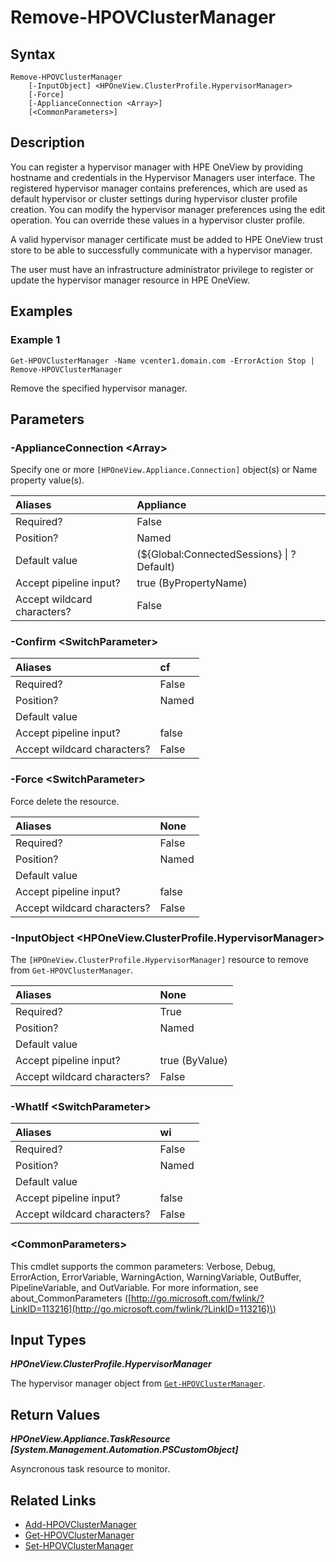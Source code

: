 ﻿---
description: Remove configured hypervisor managers. 
---

# Remove-HPOVClusterManager

## Syntax

```text
Remove-HPOVClusterManager
    [-InputObject] <HPOneView.ClusterProfile.HypervisorManager>
    [-Force]
    [-ApplianceConnection <Array>]
    [<CommonParameters>]
```

## Description

You can register a hypervisor manager with HPE OneView by providing hostname and credentials in the Hypervisor Managers user interface. The registered hypervisor manager contains preferences, which are used as default hypervisor or cluster settings during hypervisor cluster profile creation. You can modify the hypervisor manager preferences using the edit operation. You can override these values in a hypervisor cluster profile.

A valid hypervisor manager certificate must be added to HPE OneView trust store to be able to successfully communicate with a hypervisor manager.

The user must have an infrastructure administrator privilege to register or update the hypervisor manager resource in HPE OneView.

## Examples

###  Example 1 

```text
Get-HPOVClusterManager -Name vcenter1.domain.com -ErrorAction Stop | Remove-HPOVClusterManager
```

Remove the specified hypervisor manager.

## Parameters

### -ApplianceConnection &lt;Array&gt;

Specify one or more `[HPOneView.Appliance.Connection]` object(s) or Name property value(s).

| Aliases | Appliance |
| :--- | :--- |
| Required? | False |
| Position? | Named |
| Default value | (${Global:ConnectedSessions} &vert; ? Default) |
| Accept pipeline input? | true (ByPropertyName) |
| Accept wildcard characters? | False |

### -Confirm &lt;SwitchParameter&gt;



| Aliases | cf |
| :--- | :--- |
| Required? | False |
| Position? | Named |
| Default value |  |
| Accept pipeline input? | false |
| Accept wildcard characters? | False |

### -Force &lt;SwitchParameter&gt;

Force delete the resource.

| Aliases | None |
| :--- | :--- |
| Required? | False |
| Position? | Named |
| Default value |  |
| Accept pipeline input? | false |
| Accept wildcard characters? | False |

### -InputObject &lt;HPOneView.ClusterProfile.HypervisorManager&gt;

The `[HPOneView.ClusterProfile.HypervisorManager]` resource to remove from `Get-HPOVClusterManager`.

| Aliases | None |
| :--- | :--- |
| Required? | True |
| Position? | Named |
| Default value |  |
| Accept pipeline input? | true (ByValue) |
| Accept wildcard characters? | False |

### -WhatIf &lt;SwitchParameter&gt;



| Aliases | wi |
| :--- | :--- |
| Required? | False |
| Position? | Named |
| Default value |  |
| Accept pipeline input? | false |
| Accept wildcard characters? | False |

### &lt;CommonParameters&gt;

This cmdlet supports the common parameters: Verbose, Debug, ErrorAction, ErrorVariable, WarningAction, WarningVariable, OutBuffer, PipelineVariable, and OutVariable. For more information, see about\_CommonParameters \([http://go.microsoft.com/fwlink/?LinkID=113216](http://go.microsoft.com/fwlink/?LinkID=113216)\)

## Input Types

_**HPOneView.ClusterProfile.HypervisorManager**_

The hypervisor manager object from [`Get-HPOVClusterManager`](get-hpovclustermanager.md).

## Return Values

_**HPOneView.Appliance.TaskResource [System.Management.Automation.PSCustomObject]**_

Asyncronous task resource to monitor.

## Related Links

* [Add-HPOVClusterManager](add-hpovclustermanager.md)
* [Get-HPOVClusterManager](get-hpovclustermanager.md)
* [Set-HPOVClusterManager](set-hpovclustermanager.md)
